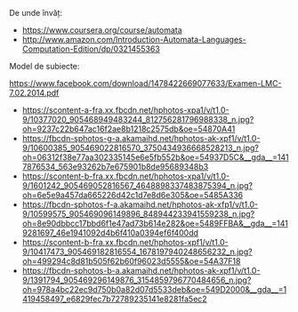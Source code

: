 De unde învăț:

* https://www.coursera.org/course/automata
* http://www.amazon.com/Introduction-Automata-Languages-Computation-Edition/dp/0321455363

Model de subiecte:

https://www.facebook.com/download/1478422669077633/Examen-LMC-7.02.2014.pdf

* https://scontent-a-fra.xx.fbcdn.net/hphotos-xpa1/v/t1.0-9/10377020_905468949483244_812756281796988338_n.jpg?oh=9237c22b647ac16f2ae8b1218c2575db&oe=54870A41
* https://fbcdn-sphotos-g-a.akamaihd.net/hphotos-ak-xpf1/v/t1.0-9/10600385_905469022816570_3750434936668528213_n.jpg?oh=06312f38e77aa302335145e6e5fb552b&oe=54937D5C&__gda__=1417876534_563e93262b7e675901b8de95689348b3
* https://scontent-b-fra.xx.fbcdn.net/hphotos-xpa1/v/t1.0-9/1601242_905469052816567_4648898337483875394_n.jpg?oh=6e5e9a457da665226d42c1d7e8d6e305&oe=5485A336
* https://fbcdn-sphotos-f-a.akamaihd.net/hphotos-ak-xfp1/v/t1.0-9/10599575_905469096149896_848944233941559238_n.jpg?oh=8e90dbbcc17bbd6f1e47ad73b614e282&oe=5489FFBA&__gda__=1419281697_46e1941092d4b6f410a0394ef6f400dd
* https://scontent-b-fra.xx.fbcdn.net/hphotos-xpf1/v/t1.0-9/10417473_905469182816554_1678197940248656232_n.jpg?oh=499294c8d81b505f62b60f96023d5555&oe=54A37F18
* https://fbcdn-sphotos-b-a.akamaihd.net/hphotos-ak-xpf1/v/t1.0-9/1391794_905469296149876_3154859796770484656_n.jpg?oh=978a4bc22ec9d750b0a82d07d5533deb&oe=549D2000&__gda__=1419458497_e6829fec7b72789235141e8281fa5ec2

